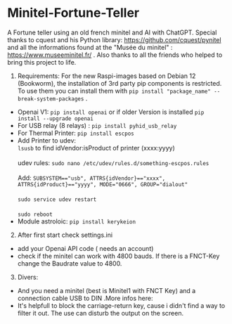 # Minitel-Fortune-Teller
A Fortune teller using an old french minitel and AI with ChatGPT. Special thanks to cquest and his Python library: https://github.com/cquest/pynitel and all the informations found at the "Musée du minitel" : https://www.museeminitel.fr/ . Also thanks to all the friends who helped to bring this project to life.

1.  Requirements: For the new Raspi-images based on Debian 12 (Bookworm), the installation of 3rd party pip components is restricted. To use them you can install them with `pip install "package_name" --break-system-packages` .
  -  Openai V1: `pip install openai` or if older Version is installed `pip install --upgrade openai`
  -  For USB relay (8 relays) : `pip install pyhid_usb_relay`
  -  For Thermal Printer: `pip install escpos`
  -  Add Printer to udev:     
    `lsusb` to find idVendor:isProduct  of printer (xxxx:yyyy) <br>     
    udev rules: `sudo nano /etc/udev/rules.d/something-escpos.rules` <br>           
    Add: `SUBSYSTEM=="usb", ATTRS{idVendor}=="xxxx", ATTRS{idProduct}=="yyyy", MODE="0666", GROUP="dialout"`<br>     
    `sudo service udev restart`<br>     
    `sudo reboot`
  -  Module astroloic: `pip install kerykeion`
2.  After first start check  settings.ini
  -  add your Openai API code ( needs an account)
  -  check if the minitel can work with 4800 bauds. If there is a FNCT-Key change the Baudrate value to 4800.
3.  Divers:
  - And you need a minitel (best is Minitel1 with FNCT Key) and a connection cable USB to DIN .More infos here:
  - It's helpfull to block the carriage-return key, cause i didn't find a way to filter it out. The use can disturb the output on the screen.
